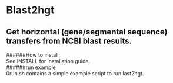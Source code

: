 Blast2hgt
====

Get horizontal (gene/segmental sequence) transfers from NCBI blast results. 
----
######How to install:  
See INSTALL for installation guide.   
######run example  
0run.sh contains a simple example script to run last2hgt.   

